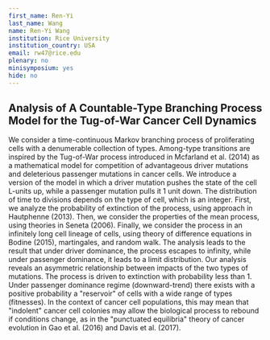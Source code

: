 ```yaml
---
first_name: Ren-Yi
last_name: Wang
name: Ren-Yi Wang
institution: Rice University
institution_country: USA
email: rw47@rice.edu
plenary: no
minisymposium: yes
hide: no
---
```


## Analysis of A Countable-Type Branching Process Model for the Tug-of-War Cancer Cell Dynamics

We consider a time-continuous Markov branching process of proliferating cells with a denumerable collection of types. Among-type transitions are inspired by the Tug-of-War process introduced in Mcfarland et al. (2014) as a mathematical model for competition of advantageous driver mutations and deleterious passenger mutations in cancer cells. We introduce a version of the model in which a driver mutation pushes the state of the cell L-units up, while a passenger mutation pulls it 1 unit down. The distribution of time to divisions depends on the type of cell, which is an integer. First, we analyze the probability of extinction of the process, using approach in Hautphenne (2013). Then, we consider the properties of the mean process, using theories in Seneta (2006). Finally, we consider the process in an infinitely long cell lineage of cells, using theory of difference equations in Bodine (2015), martingales, and random walk. The analysis leads to the result that under driver dominance, the process escapes to infinity, while under passenger dominance, it leads to a limit distribution. Our analysis reveals an asymmetric relationship between impacts of the two types of mutations. The process is driven to extinction with probability less than 1. Under passenger dominance regime (downward-trend) there exists with a positive probability a "reservoir" of cells with a wide range of types (fitnesses). In the context of cancer cell populations, this may mean that "indolent" cancer cell colonies may allow the biological process to rebound if conditions change, as in the "punctuated equilibria" theory of cancer evolution in Gao et al. (2016) and Davis et al. (2017).


